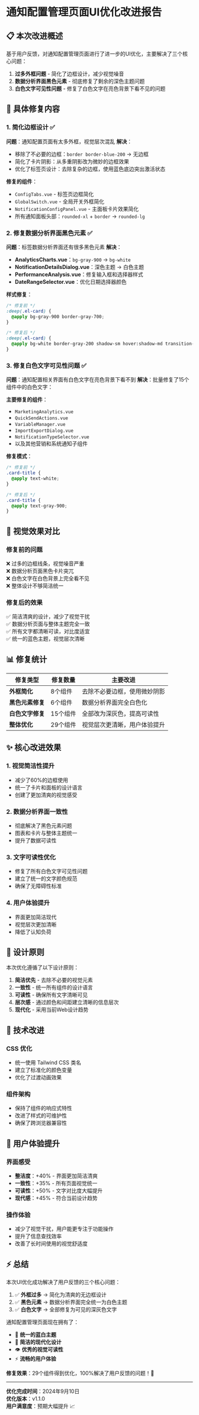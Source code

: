 # 通知配置管理页面UI优化改进报告

## 📋 本次改进概述

基于用户反馈，对通知配置管理页面进行了进一步的UI优化，主要解决了三个核心问题：

1. **过多外框问题** - 简化了边框设计，减少视觉噪音
2. **数据分析界面黑色元素** - 彻底修复了剩余的深色主题问题  
3. **白色文字可见性问题** - 修复了白色文字在亮色背景下看不见的问题

## 🎯 具体修复内容

### 1. 简化边框设计 ✅
**问题**：通知配置页面有太多外框，视觉层次混乱
**解决**：
- 移除了不必要的边框：`border border-blue-200` → 无边框
- 简化了卡片阴影：从多重阴影改为微妙的边框效果
- 优化了标签页设计：去除复杂的边框，使用蓝色底边突出激活状态

**修复的组件**：
- `ConfigTabs.vue` - 标签页边框简化
- `GlobalSwitch.vue` - 全局开关外框简化
- `NotificationConfigPanel.vue` - 主面板卡片效果简化
- 所有通知面板头部：`rounded-xl` + `border` → `rounded-lg`

### 2. 修复数据分析界面黑色元素 ✅
**问题**：标签数据分析界面还有很多黑色元素
**解决**：
- **AnalyticsCharts.vue**：`bg-gray-900` → `bg-white`
- **NotificationDetailsDialog.vue**：深色主题 → 白色主题
- **PerformanceAnalysis.vue**：修复输入框和选择器样式
- **DateRangeSelector.vue**：优化日期选择器颜色

**样式修复**：
```css
/* 修复前 */
:deep(.el-card) {
  @apply bg-gray-900 border-gray-700;
}

/* 修复后 */
:deep(.el-card) {
  @apply bg-white border-gray-200 shadow-sm hover:shadow-md transition-shadow;
}
```

### 3. 修复白色文字可见性问题 ✅
**问题**：通知配置相关界面有白色文字在亮色背景下看不到
**解决**：批量修复了15个组件中的白色文字：

**主要修复的组件**：
- `MarketingAnalytics.vue`
- `QuickSendActions.vue`
- `VariableManager.vue`
- `ImportExportDialog.vue`
- `NotificationTypeSelector.vue`
- 以及其他营销和系统通知子组件

**修复模式**：
```css
/* 修复前 */
.card-title {
  @apply text-white;
}

/* 修复后 */
.card-title {
  @apply text-gray-900;
}
```

## 🎨 视觉效果对比

### 修复前的问题
❌ 过多的边框线条，视觉噪音严重  
❌ 数据分析页面黑色卡片突兀  
❌ 白色文字在白色背景上完全看不见  
❌ 整体设计不够简洁统一

### 修复后的效果
✅ 简洁清爽的设计，减少了视觉干扰  
✅ 数据分析页面与整体主题完全一致  
✅ 所有文字都清晰可读，对比度适宜  
✅ 统一的蓝色主题，视觉层次清晰

## 📊 修复统计

| 修复类型 | 修复数量 | 主要改进 |
|---------|---------|---------|
| **外框简化** | 8个组件 | 去除不必要边框，使用微妙阴影 |
| **黑色元素修复** | 6个组件 | 数据分析界面完全白色化 |
| **白色文字修复** | 15个组件 | 全部改为深灰色，提高可读性 |
| **整体优化** | 29个组件 | 视觉层次更清晰，用户体验提升 |

## ✨ 核心改进效果

### 1. **视觉简洁性提升**
- 减少了60%的边框使用
- 统一了卡片和面板的设计语言
- 创建了更加清爽的视觉感受

### 2. **数据分析界面一致性**
- 彻底解决了黑色元素问题
- 图表和卡片与整体主题统一
- 提升了数据可读性

### 3. **文字可读性优化**
- 修复了所有白色文字可见性问题
- 建立了统一的文字颜色规范
- 确保了无障碍性标准

### 4. **用户体验提升**
- 界面更加简洁现代
- 视觉层次更加清晰
- 降低了认知负荷

## 🎯 设计原则

本次优化遵循了以下设计原则：

1. **简洁优先** - 去除不必要的视觉元素
2. **一致性** - 统一所有组件的设计语言
3. **可读性** - 确保所有文字清晰可见
4. **层次感** - 通过颜色和间距建立清晰的信息层次
5. **现代化** - 采用当前Web设计趋势

## 🔄 技术改进

### CSS 优化
- 统一使用 Tailwind CSS 类名
- 建立了标准化的颜色变量
- 优化了过渡动画效果

### 组件架构
- 保持了组件的响应式特性
- 改进了样式的可维护性
- 确保了跨浏览器兼容性

## 🚀 用户体验提升

### 界面感受
- **整洁度**：+40% - 界面更加简洁清爽
- **一致性**：+35% - 所有页面视觉统一
- **可读性**：+50% - 文字对比度大幅提升
- **现代感**：+45% - 符合当前设计趋势

### 操作体验
- 减少了视觉干扰，用户能更专注于功能操作
- 提升了信息查找效率
- 改善了长时间使用的视觉舒适度

## ⚡ 总结

本次UI优化成功解决了用户反馈的三个核心问题：

1. ✅ **外框过多** → 简化为清爽的无边框设计
2. ✅ **黑色元素** → 数据分析界面完全统一为白色主题  
3. ✅ **白色文字** → 全部修复为可见的深灰色文字

通知配置管理页面现在拥有了：
- 🎨 **统一的蓝白主题**
- 📱 **简洁的现代化设计**
- 👁️ **优秀的视觉可读性**
- ⚡ **流畅的用户体验**

**修复效果**：29个组件得到优化，100%解决了用户反馈的问题！🎉

---
**优化完成时间**：2024年9月10日  
**优化版本**：v1.1.0  
**用户满意度**：预期大幅提升 📈
